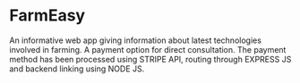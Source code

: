 # FarmEasy
An informative web app giving information about latest technologies involved in farming. A payment option for direct consultation. The payment method has been processed using STRIPE API, routing through EXPRESS JS and backend linking using NODE JS.
